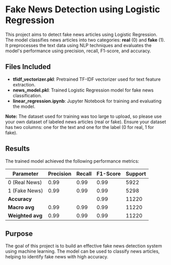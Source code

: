 # Fake News Detection using Logistic Regression

This project aims to detect fake news articles using Logistic Regression. The model classifies news articles into two categories: **real** (0) and **fake** (1). It preprocesses the text data using NLP techniques and evaluates the model's performance using precision, recall, F1-score, and accuracy.

## Files Included

- **tfidf_vectorizer.pkl**: Pretrained TF-IDF vectorizer used for text feature extraction.
- **news_model.pkl**: Trained Logistic Regression model for fake news classification.
- **linear_regression.ipynb**: Jupyter Notebook for training and evaluating the model.

**Note:** The dataset used for training was too large to upload, so please use your own dataset of labeled news articles (real or fake). Ensure your dataset has two columns: one for the text and one for the label (0 for real, 1 for fake).

## Results

The trained model achieved the following performance metrics:

| Parameter      | Precision | Recall | F1-Score | Support |
|----------------|-----------|--------|----------|---------|
| 0 (Real News)  | 0.99      | 0.99   | 0.99     | 5922    |
| 1 (Fake News)  | 0.99      | 0.99   | 0.99     | 5298    |
| **Accuracy**   |           |        | 0.99     | 11220   |
| **Macro avg**  | 0.99      | 0.99   | 0.99     | 11220   |
| **Weighted avg** | 0.99    | 0.99   | 0.99     | 11220   |

## Purpose

The goal of this project is to build an effective fake news detection system using machine learning. The model can be used to classify news articles, helping to identify fake news with high accuracy.

